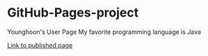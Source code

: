 # GitHub-Pages-project
Younghoon's User Page
My favorite programming language is Java

[Link to published page](https://yok029.github.io/GitHub-Pages-project/)